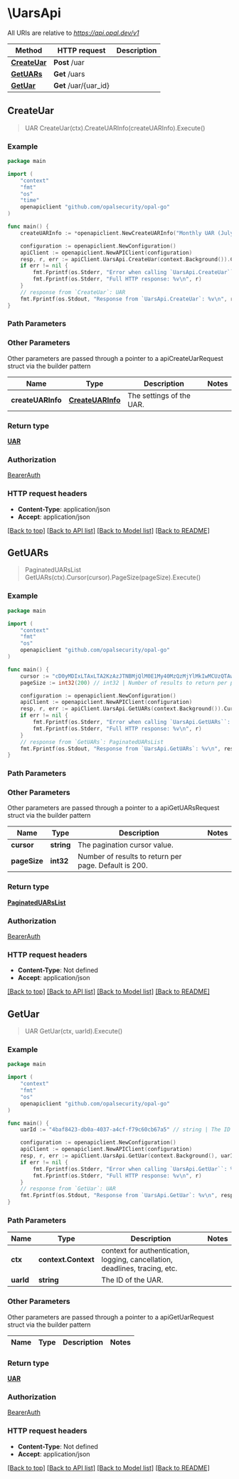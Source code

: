 # \UarsApi

All URIs are relative to *https://api.opal.dev/v1*

Method | HTTP request | Description
------------- | ------------- | -------------
[**CreateUar**](UarsApi.md#CreateUar) | **Post** /uar | 
[**GetUARs**](UarsApi.md#GetUARs) | **Get** /uars | 
[**GetUar**](UarsApi.md#GetUar) | **Get** /uar/{uar_id} | 



## CreateUar

> UAR CreateUar(ctx).CreateUARInfo(createUARInfo).Execute()





### Example

```go
package main

import (
    "context"
    "fmt"
    "os"
    "time"
    openapiclient "github.com/opalsecurity/opal-go"
)

func main() {
    createUARInfo := *openapiclient.NewCreateUARInfo("Monthly UAR (July)", openapiclient.UARReviewerAssignmentPolicyEnum("MANUALLY"), false, time.Now(), "America/Los_Angeles", false) // CreateUARInfo | The settings of the UAR.

    configuration := openapiclient.NewConfiguration()
    apiClient := openapiclient.NewAPIClient(configuration)
    resp, r, err := apiClient.UarsApi.CreateUar(context.Background()).CreateUARInfo(createUARInfo).Execute()
    if err != nil {
        fmt.Fprintf(os.Stderr, "Error when calling `UarsApi.CreateUar``: %v\n", err)
        fmt.Fprintf(os.Stderr, "Full HTTP response: %v\n", r)
    }
    // response from `CreateUar`: UAR
    fmt.Fprintf(os.Stdout, "Response from `UarsApi.CreateUar`: %v\n", resp)
}
```

### Path Parameters



### Other Parameters

Other parameters are passed through a pointer to a apiCreateUarRequest struct via the builder pattern


Name | Type | Description  | Notes
------------- | ------------- | ------------- | -------------
 **createUARInfo** | [**CreateUARInfo**](CreateUARInfo.md) | The settings of the UAR. | 

### Return type

[**UAR**](UAR.md)

### Authorization

[BearerAuth](../README.md#BearerAuth)

### HTTP request headers

- **Content-Type**: application/json
- **Accept**: application/json

[[Back to top]](#) [[Back to API list]](../README.md#documentation-for-api-endpoints)
[[Back to Model list]](../README.md#documentation-for-models)
[[Back to README]](../README.md)


## GetUARs

> PaginatedUARsList GetUARs(ctx).Cursor(cursor).PageSize(pageSize).Execute()





### Example

```go
package main

import (
    "context"
    "fmt"
    "os"
    openapiclient "github.com/opalsecurity/opal-go"
)

func main() {
    cursor := "cD0yMDIxLTAxLTA2KzAzJTNBMjQlM0E1My40MzQzMjYlMkIwMCUzQTAw" // string | The pagination cursor value. (optional)
    pageSize := int32(200) // int32 | Number of results to return per page. Default is 200. (optional)

    configuration := openapiclient.NewConfiguration()
    apiClient := openapiclient.NewAPIClient(configuration)
    resp, r, err := apiClient.UarsApi.GetUARs(context.Background()).Cursor(cursor).PageSize(pageSize).Execute()
    if err != nil {
        fmt.Fprintf(os.Stderr, "Error when calling `UarsApi.GetUARs``: %v\n", err)
        fmt.Fprintf(os.Stderr, "Full HTTP response: %v\n", r)
    }
    // response from `GetUARs`: PaginatedUARsList
    fmt.Fprintf(os.Stdout, "Response from `UarsApi.GetUARs`: %v\n", resp)
}
```

### Path Parameters



### Other Parameters

Other parameters are passed through a pointer to a apiGetUARsRequest struct via the builder pattern


Name | Type | Description  | Notes
------------- | ------------- | ------------- | -------------
 **cursor** | **string** | The pagination cursor value. | 
 **pageSize** | **int32** | Number of results to return per page. Default is 200. | 

### Return type

[**PaginatedUARsList**](PaginatedUARsList.md)

### Authorization

[BearerAuth](../README.md#BearerAuth)

### HTTP request headers

- **Content-Type**: Not defined
- **Accept**: application/json

[[Back to top]](#) [[Back to API list]](../README.md#documentation-for-api-endpoints)
[[Back to Model list]](../README.md#documentation-for-models)
[[Back to README]](../README.md)


## GetUar

> UAR GetUar(ctx, uarId).Execute()





### Example

```go
package main

import (
    "context"
    "fmt"
    "os"
    openapiclient "github.com/opalsecurity/opal-go"
)

func main() {
    uarId := "4baf8423-db0a-4037-a4cf-f79c60cb67a5" // string | The ID of the UAR.

    configuration := openapiclient.NewConfiguration()
    apiClient := openapiclient.NewAPIClient(configuration)
    resp, r, err := apiClient.UarsApi.GetUar(context.Background(), uarId).Execute()
    if err != nil {
        fmt.Fprintf(os.Stderr, "Error when calling `UarsApi.GetUar``: %v\n", err)
        fmt.Fprintf(os.Stderr, "Full HTTP response: %v\n", r)
    }
    // response from `GetUar`: UAR
    fmt.Fprintf(os.Stdout, "Response from `UarsApi.GetUar`: %v\n", resp)
}
```

### Path Parameters


Name | Type | Description  | Notes
------------- | ------------- | ------------- | -------------
**ctx** | **context.Context** | context for authentication, logging, cancellation, deadlines, tracing, etc.
**uarId** | **string** | The ID of the UAR. | 

### Other Parameters

Other parameters are passed through a pointer to a apiGetUarRequest struct via the builder pattern


Name | Type | Description  | Notes
------------- | ------------- | ------------- | -------------


### Return type

[**UAR**](UAR.md)

### Authorization

[BearerAuth](../README.md#BearerAuth)

### HTTP request headers

- **Content-Type**: Not defined
- **Accept**: application/json

[[Back to top]](#) [[Back to API list]](../README.md#documentation-for-api-endpoints)
[[Back to Model list]](../README.md#documentation-for-models)
[[Back to README]](../README.md)

